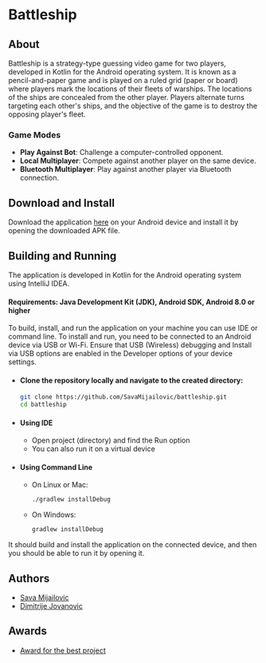 # Battleship

## About

Battleship is a strategy-type guessing video game for two players, developed in Kotlin for the Android operating system.
It is known as a pencil-and-paper game and is played on a ruled grid (paper or board) where players mark the locations of their fleets of warships.
The locations of the ships are concealed from the other player.
Players alternate turns targeting each other's ships, and the objective of the game is to destroy the opposing player's fleet.

### Game Modes

- **Play Against Bot**: Challenge a computer-controlled opponent.
- **Local Multiplayer**: Compete against another player on the same device.
- **Bluetooth Multiplayer**: Play against another player via Bluetooth connection.

## Download and Install

Download the application [here](https://github.com/SavaMijailovic/battleship/releases) on your Android device and install it by opening the downloaded APK file.

## Building and Running

The application is developed in Kotlin for the Android operating system using IntelliJ IDEA.

#### Requirements: Java Development Kit (JDK), Android SDK, Android 8.0 or higher

To build, install, and run the application on your machine you can use IDE or command line.
To install and run, you need to be connected to an Android device via USB or Wi-Fi.
Ensure that USB (Wireless) debugging and Install via USB options are enabled in the Developer options of your device settings.

- #### Clone the repository locally and navigate to the created directory:
    ```sh
    git clone https://github.com/SavaMijailovic/battleship.git
    cd battleship
    ```

- #### Using IDE
    - Open project (directory) and find the Run option
    - You can also run it on a virtual device

- #### Using Command Line
    - On Linux or Mac:
        ```sh
        ./gradlew installDebug
        ```
    - On Windows:
        ```sh
        gradlew installDebug
        ```

It should build and install the application on the connected device, and then you should be able to run it by opening it.

## Authors
- [Sava Mijailovic](https://github.com/SavaMijailovic)
- [Dimitrije Jovanovic](https://github.com/dimitrije-24)

## Awards
- [Award for the best project](./award.pdf)